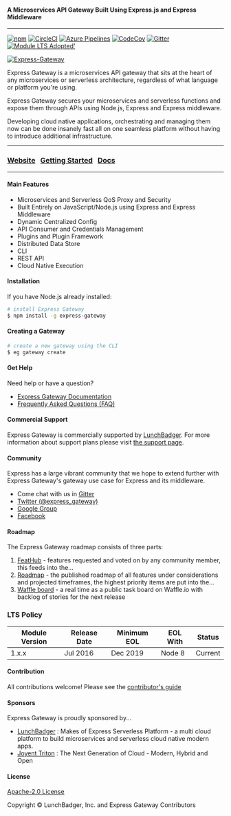 #### A Microservices API Gateway Built Using Express.js and Express Middleware
----

[![npm][npm-version-badge]][npm-package-url]
[![CircleCI][circleci-badge]][circleci-master-url]
[![Azure Pipelines][azure-badge]][azure-master-url]
[![CodeCov][codecov-badge]][codecov-master-url]
[![Gitter][gitter-badge]][gitter-room-url]
[![Module LTS Adopted'](https://img.shields.io/badge/Module%20LTS-Adopted-brightgreen.svg?style=flat)](http://github.com/CloudNativeJS/ModuleLTS)

[![Express-Gateway][eg-wordmark-companion]][eg-website]

Express Gateway is a microservices API gateway that sits at the heart of any microservices or serverless architecture, regardless of what language or platform you're using.

Express Gateway secures your microservices and serverless functions and expose them through APIs using Node.js, Express and Express middleware.

Developing cloud native applications, orchestrating and managing them now can be done insanely fast all on one seamless platform without having to introduce additional infrastructure.

---

### [Website][eg-website] &nbsp; [Getting Started][eg-getting-started] &nbsp; [Docs][eg-docs]

---
#### Main Features
- Microservices and Serverless QoS Proxy and Security
- Built Entirely on JavaScript/Node.js using Express and Express Middleware
- Dynamic Centralized Config
- API Consumer and Credentials Management
- Plugins and Plugin Framework
- Distributed Data Store
- CLI
- REST API
- Cloud Native Execution

#### Installation
If you have Node.js already installed:

```bash
# install Express Gateway
$ npm install -g express-gateway
```

#### Creating a Gateway

```bash
# create a new gateway using the CLI
$ eg gateway create
```

#### Get Help
Need help or have a question?
- [Express Gateway Documentation][eg-docs]
- [Frequently Asked Questions (FAQ)][eg-faq]

#### Commercial Support
Express Gateway is commercially supported by [LunchBadger][lb-url].  For more information about support plans please visit [the support page][eg-support].

#### Community
Express has a large vibrant community that we hope to extend further with Express Gateway's gateway use case for Express and its middleware.

- Come chat with us in [Gitter][gitter-room-url]
- [Twitter (@express_gateway)][eg-twitter]
- [Google Group][eg-newsgroup]
- [Facebook][eg-facebook]

#### Roadmap
The Express Gateway roadmap consists of three parts:
1. [FeatHub][eg-feathub] - features requested and voted on by any community member, this feeds into the...
2. [Roadmap][eg-roadmap] - the published roadmap of all features under considerations and projected timeframes, the highest priority items are put into the...
3. [Waffle board][eg-waffle] - a real time as a public task board on Waffle.io with backlog of stories for the next release

### LTS Policy

  | Module Version   | Release Date | Minimum EOL | EOL With     | Status  |
  |------------------|--------------|-------------|--------------|---------|
  | 1.x.x 	         | Jul 2016	    | Dec 2019    | Node 8       | Current |

#### Contribution
All contributions welcome! Please see the [contributor's guide][contributor-guide]

#### Sponsors
Express Gateway is proudly sponsored by...
- [LunchBadger][lb-url] : Makes of Express Serverless Platform - a multi cloud platform to build microservices and serverless cloud native modern apps.
- [Joyent Triton][joyent-url] : The Next Generation of Cloud - Modern, Hybrid and Open

#### License

[Apache-2.0 License][apache-license]

Copyright © LunchBadger, Inc. and Express Gateway Contributors

[npm-version-badge]: https://img.shields.io/npm/v/express-gateway.svg
[npm-package-url]: https://www.npmjs.com/package/express-gateway
[circleci-badge]: https://circleci.com/gh/ExpressGateway/express-gateway/tree/master.svg?style=shield&circle-token=ac6b0e86b46220da43a5ae63a267d12e81ccb2d5
[azure-badge]: https://dev.azure.com/vncz/vncz/_apis/build/status/ExpressGateway.express-gateway?branchName=master
[circleci-master-url]: https://circleci.com/gh/ExpressGateway/express-gateway/tree/master
[azure-master-url]: https://dev.azure.com/vncz/vncz/_build?definitionId=2&_a=summary
[codecov-badge]: https://img.shields.io/codecov/c/github/ExpressGateway/express-gateway/master.svg
[codecov-master-url]: https://codecov.io/gh/ExpressGateway/express-gateway
[gitter-badge]: https://img.shields.io/gitter/room/expressgateway/express-gateway.svg
[gitter-room-url]: https://gitter.im/ExpressGateway/express-gateway
[eg-wordmark-companion]: logo/wordmark-and-companion-graphic/ExpressGateway_Wordmark+Companion.png
[eg-website]: http://www.express-gateway.io
[eg-getting-started]: http://www.express-gateway.io/getting-started
[eg-docs]: http://www.express-gateway.io/docs
[eg-feathub]: http://feathub.com/ExpressGateway/express-gateway
[eg-roadmap]: https://github.com/ExpressGateway/express-gateway/wiki/Express-Gateway-Roadmap
[eg-waffle]: https://waffle.io/ExpressGateway/express-gateway
[eg-faq]: http://www.express-gateway.io/docs/faq
[eg-twitter]: https://twitter.com/express_gateway
[eg-newsgroup]: https://groups.google.com/a/express-gateway.io/forum/#!forum/discuss
[eg-facebook]: https://www.facebook.com/expressjsgateway
[eg-support]: https://goo.gl/s8eGKz?_ga=2.243837062.2081566642.1553116846-2009977705.1552945890
[contributor-guide]: https://github.com/ExpressGateway/express-gateway/blob/master/Contributing.md
[lb-url]: https://www.lunchbadger.com
[joyent-url]: https://www.joyent.com
[apache-license]: https://github.com/expressgateway/express-gateway/blob/master/LICENSE
